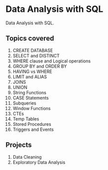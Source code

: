 # Data Analysis with SQL
Data Analysis with SQL.

## Topics covered
1. CREATE DATABASE
2. SELECT and DISTINCT
3. WHERE clause and Logical operations
4. GROUP BY and ORDER BY
5. HAVING vs WHERE
6. LIMIT and ALIAS
7. JOINS
8. UNION
9. String Functions
10. CASE Statements
11. Subqueries
12. Window Functions
13. CTEs
14. Temp Tables
15. Stored Procedures
16. Triggers and Events

## Projects
1. Data Cleaning
2. Exploratory Data Analysis
